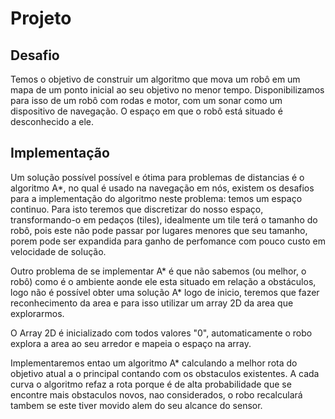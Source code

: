 # Projeto

## Desafio
  Temos o objetivo de construir um algoritmo que mova um robô em um mapa de um ponto inicial ao seu objetivo no menor tempo.
  Disponibilizamos para isso de um robô com rodas e motor, com um sonar como um dispositivo de navegação.
  O espaço em que o robô está situado é desconhecido a ele.

## Implementação
  Um solução possível possível e ótima para problemas de distancias é o algoritmo A*, no qual é usado na navegação em nós, existem os desafios para a implementação do algoritmo neste problema: temos um espaço continuo. Para isto teremos que discretizar do nosso espaço, transformando-o em pedaços (tiles), idealmente um tile terá o tamanho do robô, pois este não pode passar por lugares menores que seu tamanho, porem pode ser expandida para ganho de perfomance com pouco custo em velocidade de solução.

  Outro problema de se implementar A* é que não sabemos (ou melhor, o robô) como é o ambiente aonde ele esta situado em relação a obstáculos, logo não é possível obter uma solução A* logo de inicio, teremos que fazer reconhecimento da area e para isso utilizar um array 2D da area que explorarmos.

  O Array 2D é inicializado com todos valores "0", automaticamente o robo explora a area ao seu arredor e mapeia o espaço na array.

  Implementaremos entao um algoritmo A* calculando a melhor rota do objetivo atual a o principal contando com os obstaculos existentes. A cada curva o algoritmo refaz a rota porque é de alta probabilidade que se encontre mais obstaculos novos, nao considerados, o robo recalculará tambem se este tiver movido alem do seu alcance do sensor.
